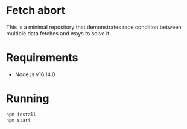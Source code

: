 # Fetch abort
This is a minimal repository that demonstrates race condition between multiple data fetches and ways to solve it.

# Requirements
- Node.js v16.14.0

# Running
```bash
npm install
npm start
```